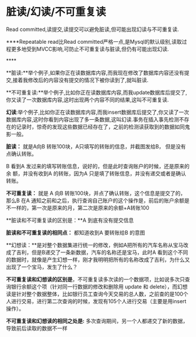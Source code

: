 # 脏读/幻读/不可重复读

Read committed,读提交,读提交可以避免脏读,但可能出现幻读与不可重复读.

 ****Repeatable read比Read committed严格一点,是Mysql的默认级别,读取过程更多地受到MVCC影响,可防止不可重复读与脏读,但仍有可能出现幻读.



\*\*\*\*

**脏读:**举个例子,如果你正在读数据库内容,而我现在修改了数据库内容还没有提交,接着我修改后的内容没有提交的情况下被你读到了,就叫脏读.

**不可重复读:**举个例子,比如你正在读数据库内容,而我update数据库后提交了,你又读了一次数据库内容,这时出现两个内容不同的结果,这叫不可重复读.

**幻读**:举个例子,比如你正在读数据库内容,而我insert数据库后提交了,你又读了一次数据库内容,这时你看到内容出现了多一条数据,这叫幻读.事务在插入事先检测不存在的记录时，惊奇的发现这些数据已经存在了，之前的检测读获取到的数据如同鬼影一般。

**脏读：** 就是A向B 转账100块，A只填写的转账的信息，并截图发给B， 但是没有点确认转账。

 B 看到A 发过来的填写转账信息，说好的，但是此时查询账户的时候，还是原来的余 额，并没有收到A 的转账，因为A 只是填了转账信息，并没有递交或者是确认转账。

**不可重复读：** 就是 A 向B 转账100块，并点了确认转账，这个信息是提交了的，那么B 在A 通知之前和之后，执行查询自己账户的这个操作是，前后的账户余额是不一样的，第一次是原来的月，第二次是原来的余额+A转账100

**脏读和不可重复读的区别是：**A 到底有没有提交信息

**脏读和不可重复读的相同点：** 都知道收到A 要转账给B 的意图

**幻想读：**是对整个数据集进行统一的修改，例如A把所有的汽车名称从宝马改成了吉利，但是B递交了一条新数据，汽车的名称还是宝马，此时A 看到这个不同的数据时，就像是产生幻想一样，刚才我明明把所有的名称改成了吉利，为什么又出现了一个宝马，发生了什么？

**不可重复读和幻想读的区别是**，不可重复读多次读的一个数据项，比如说多次只查询银行余额这个项（针对同一行数据的修改和删除用 update 和 delete），而幻想读是针对整个数据整体，比如银行员工查询今天交易的总人数，之前查的是100个人进行交易，进行第二次查询的时候，发现有105个人进行交易（主要是用insert 操作）。

**不可重复读和幻想读的相同之处是:** 多次查询期间，另一个人都递交了新的数据，导致前后读取的数据不一样

